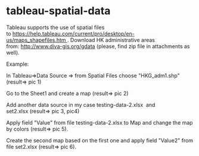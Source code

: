 # tableau-spatial-data

Tableau supports the use of spatial files to https://help.tableau.com/current/pro/desktop/en-us/maps_shapefiles.htm . 
Download HK administrative areas from: http://www.diva-gis.org/gdata
(please, find zip file in attachments as well).

Example:

In Tableau=>Data Source => from Spatial Files choose "HKG_adm1.shp" (result=> pic 1)

Go to the Sheet1 and create a map (result=> pic 2)

Add another data source in my case testing-data-2.xlsx  and set2.xlsx (result=> pic 3, pic4)

Apply field "Value" from file testing-data-2.xlsx to Map and change the map by colors (result=> pic 5).

Create the second map based on the first one and apply field "Value2" from file set2.xlsx (result=> pic 6).
